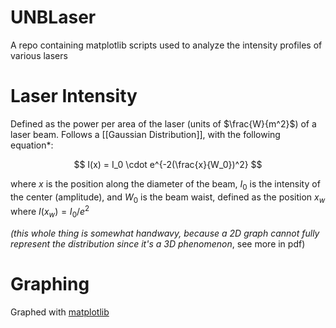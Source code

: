 # UNBLaser

A repo containing matplotlib scripts used to analyze the intensity profiles of various lasers

# Laser Intensity

Defined as the power per area of the laser (units of $\frac{W}{m^2}$) of a laser beam. Follows a [[Gaussian Distribution]], with the following equation\*:

$$
I(x) = I_0 \cdot e^{-2(\frac{x}{W_0})^2}
$$

where $x$ is the position along the diameter of the beam, $I_0$ is the intensity of the center (amplitude), and $W_0$ is the beam waist, defined as the position $x_w$ where $I(x_w) = I_0/e^2$

_(this whole thing is somewhat handwavy, because a 2D graph cannot fully represent the distribution since it's a 3D phenomenon_, see more in pdf)

# Graphing

Graphed with [matplotlib](https://matplotlib.org/)
